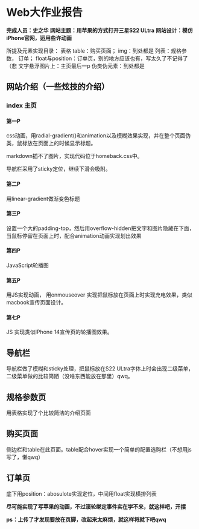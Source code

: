 # Web大作业报告



**完成人员：史之华**
**网站主题：用苹果的方式打开三星S22 ULtra**
**网站设计：模仿iPhone官网，运用些许动画**

所提及元素实现目录：
表格 table：购买页面；
img：到处都是
列表：规格参数， 订单；
float与position：订单页，别的地方应该也有，写太久了不记得了（悲
文字悬浮图片上：主页最后一p
伪类伪元素：到处都是

## 网站介绍（一些炫技的介绍）

### index 主页

#### 第一P

css动画，用radial-gradient()和animation以及模糊效果实现，并在整个页面伪类，鼠标放在页面上的时候显示标题。

markdown插不了图片，实现代码位于homeback.css中。

导航栏采用了sticky定位，继续下滑会吸附。

#### 第二P

用linear-gradient做渐变色标题

#### 第三P

设置一个大的padding-top，然后用overflow-hidden把文字和图片隐藏在下面，当鼠标停留在页面上时，配合animation动画实现划出效果

#### 第四P

JavaScript轮播图

#### 第五P

用JS实现动画， 用onmouseover 实现把鼠标放在页面上时实现充电效果，类似macbook宣传页面设计。

#### 第七P

JS 实现类似IPhone 14宣传页的轮播图效果。

##  导航栏

导航栏做了模糊和sticky处理，把鼠标放在S22 ULtra字体上时会出现二级菜单，二级菜单做的比较简陋（没啥东西能放在那里）qwq。



## 规格参数页

用表格实现了个比较简洁的介绍页面

## 购买页面

侧边栏和table在此页面。table配合hover实现一个简单的配置选购栏（不想用js写了，懒qwq）

## 订单页

底下用position：abosulote实现定位，中间用float实现横排列表



**尽可能实现了写苹果的动画，不过滚轮绑定事件实在学不来，就这样吧，开摆**

**ps：上传了才发现要放在页脚，改起来太麻烦，就这样将就下吧qwq**









